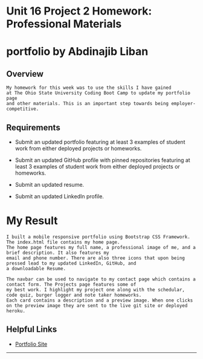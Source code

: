 # Unit 16 Project 2 Homework: Professional Materials

# portfolio by Abdinajib Liban

## Overview

```
My homework for this week was to use the skills I have gained 
at The Ohio State University Coding Boot Camp to update my portfolio page 
and other materials. This is an important step towards being employer-competitive.
```

## Requirements

* Submit an updated portfolio featuring at least 3 examples of student work from either deployed projects or homeworks.

* Submit an updated GitHub profile with pinned repositories featuring at least 3 examples of student work from either deployed projects or homeworks.

* Submit an updated resume.

* Submit an updated LinkedIn profile.

# My Result

```
I built a mobile responsive portfolio using Bootstrap CSS Framework. The index.html file contains my home page.
The home page features my full name, a professional image of me, and a brief description. It also features my
email and phone number. There are also three icons that upon being pressed lead to my updated LinkedIn, GitHub, and 
a downloadable Resume.

The navbar can be used to navigate to my contact page which contains a contact form. The Projects page features some of
my best work. I highlight my project one along with the schedular, code quiz, burger logger and note taker homeworks. 
Each card contains a description and a preview image. When one clicks on the preview image they are sent to the live git site or deployed heroku. 
```

## Helpful Links

* [Portfolio Site](https://abdinajibliban.github.io/portfolio/)
  
- - -

